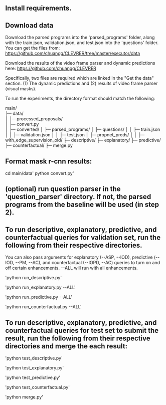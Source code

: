 ## Install requirements.

## Download data

Download the parsed programs into the 'parsed_programs' folder, along with the train.json, validation.json, and test.json into the 'questions' folder. You can get the files from:
https://github.com/chuangg/CLEVRER/tree/master/executor/data

Download the results of the video frame parser and dynamic predictions here:
https://github.com/chuangg/CLEVRER

Specifically, two files are required which are linked in the "Get the data" section. (1) The dynamic predictions and (2) results of video frame parser (visual masks).

To run the experiments, the directory format should match the following:

main/  
├─ data/  
│  ├─ processed_proposals/  
│  ├─ convert.py  
│  ├─ converted/
│  ├─ parsed_programs/
│  ├─ questions/
│  │  ├─ train.json
│  │  ├─ validation.json
│  │  ├─ test.json
│  ├─ propnet_preds/
│  │  ├─ with_edge_supervision_old/
├─ descriptive/
├─ explanatory/
├─ predictive/
├─ counterfactual/
├─ merge.py

## Format mask r-cnn results:

cd main/data'
python convert.py'

## (optional) run question parser in the 'question_parser' directory. If not, the parsed programs from the baseline will be used (in step 2). 

## To run descriptive, explanatory, predictive, and counterfactual queries for validation set, run the following from their respective directories. 
You can also pass arguments for explanatory (--ASP, --IOD), predictive (--IOD, --PM, --AC), and counterfactual (--IOPD, --AC) queries to turn on and off certain enhancements. --ALL will run with all enhancements.

'python run_descriptive.py'

'python run_explanatory.py --ALL'

'python run_predictive.py --ALL'

'python run_counterfactual.py --ALL'

## To run descriptive, explanatory, predictive, and counterfactual queries for test set to submit the result, run the following from their respective directories and merge the each result:

'python test_descriptive.py'

'python test_explanatory.py'

'python test_predictive.py'

'python test_counterfactual.py'

'python merge.py'
